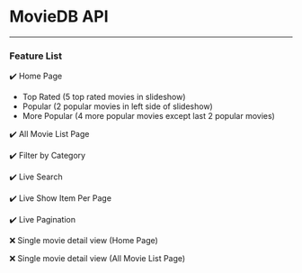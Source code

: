 # MovieDB API

***

### Feature List
✔️ Home Page
- Top Rated (5 top rated movies in slideshow)
- Popular (2 popular movies in left side of slideshow)
- More Popular (4 more popular movies except last 2 popular movies)

✔️ All Movie List Page

✔️ Filter by Category

✔️ Live Search

✔️ Live Show Item Per Page

✔️ Live Pagination

❌ Single movie detail view (Home Page)

❌ Single movie detail view (All Movie List Page)
